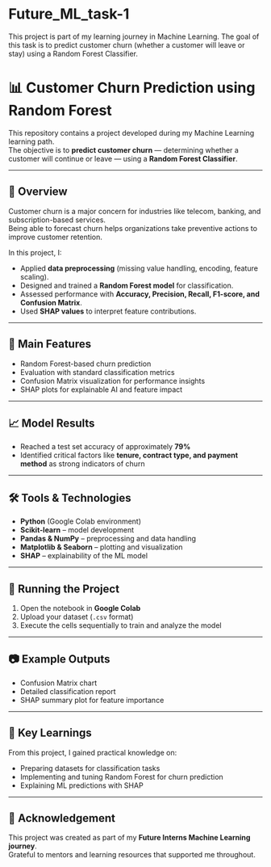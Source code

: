 # Future_ML_task-1
This project is part of my learning journey in Machine Learning. The goal of this task is to predict customer churn (whether a customer will leave or stay) using a Random Forest Classifier.
# 📊 Customer Churn Prediction using Random Forest  

This repository contains a project developed during my Machine Learning learning path.  
The objective is to **predict customer churn** — determining whether a customer will continue or leave — using a **Random Forest Classifier**.

---

## 🚀 Overview  
Customer churn is a major concern for industries like telecom, banking, and subscription-based services.  
Being able to forecast churn helps organizations take preventive actions to improve customer retention.  

In this project, I:  
- Applied **data preprocessing** (missing value handling, encoding, feature scaling).  
- Designed and trained a **Random Forest model** for classification.  
- Assessed performance with **Accuracy, Precision, Recall, F1-score, and Confusion Matrix**.  
- Used **SHAP values** to interpret feature contributions.  

---

## 📂 Main Features  
- Random Forest-based churn prediction  
- Evaluation with standard classification metrics  
- Confusion Matrix visualization for performance insights  
- SHAP plots for explainable AI and feature impact  

---

## 📈 Model Results  
- Reached a test set accuracy of approximately **79%**  
- Identified critical factors like **tenure, contract type, and payment method** as strong indicators of churn  

---

## 🛠️ Tools & Technologies  
- **Python** (Google Colab environment)  
- **Scikit-learn** – model development  
- **Pandas & NumPy** – preprocessing and data handling  
- **Matplotlib & Seaborn** – plotting and visualization  
- **SHAP** – explainability of the ML model  

---

## 📌 Running the Project  
1. Open the notebook in **Google Colab**  
2. Upload your dataset (`.csv` format)  
3. Execute the cells sequentially to train and analyze the model  

---

## 📷 Example Outputs  
- Confusion Matrix chart  
- Detailed classification report  
- SHAP summary plot for feature importance  

---

## 🌟 Key Learnings  
From this project, I gained practical knowledge on:  
- Preparing datasets for classification tasks  
- Implementing and tuning Random Forest for churn prediction  
- Explaining ML predictions with SHAP  

---

## 🤝 Acknowledgement  
This project was created as part of my **Future Interns Machine Learning journey**.  
Grateful to mentors and learning resources that supported me throughout.  

